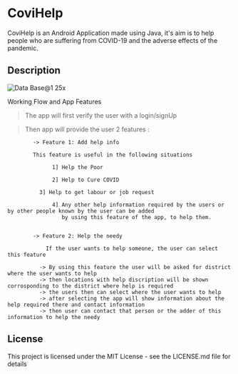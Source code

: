 # CoviHelp

CoviHelp is an Android Application made using Java, it's aim is to help people who are suffering from COVID-19 
and the adverse effects of the pandemic.

## Description

![Data Base@1 25x](https://user-images.githubusercontent.com/58695354/120900885-17dfe100-c655-11eb-8535-b0253007cd0e.png)

Working Flow and App Features

> The app will first verify the user with a login/signUp

> Then app will provide the user 2 features :

            
            -> Feature 1: Add help info
            
            This feature is useful in the following situations

		          1] Help the Poor

		          2] Help to Cure COVID 
             
              3] Help to get labour or job request
		
		          4] Any other help information required by the users or by other people known by the user can be added 
		             by using this feature of the app, to help them.
            
            
            -> Feature 2: Help the needy
		
		        If the user wants to help someone, the user can select this feature
		
              -> By using this feature the user will be asked for district where the user wants to help
              -> then locations with help discription will be shown corrosponding to the district where help is required 
              -> the users then can select where the user wants to help 
              -> after selecting the app will show information about the help required there and contact information
              -> then user can contact that person or the adder of this information to help the needy

## License

This project is licensed under the MIT License - see the LICENSE.md file for details
